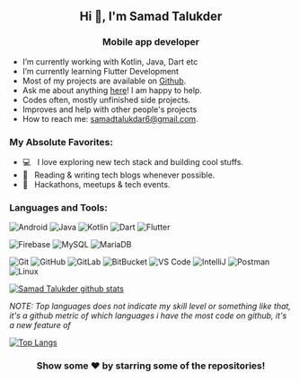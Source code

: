 <h2 align="center">Hi 👋, I'm Samad Talukder</h2>
<h3 align="center">Mobile app developer</h3>


- I’m currently working with Kotlin, Java, Dart etc
- I’m currently learning Flutter Development
- Most of my projects are available on [Github](https://github.com/samadtalukder).
- Ask me about anything [here](https://github.com/samadtalukder/SamadTalukder/issues/)! I am happy to help.
- Codes often, mostly unfinished side projects.
- Improves and help with other people's projects
- How to reach me: samadtalukdar6@gmail.com.

### My Absolute Favorites:

- 💻 &nbsp; I love exploring new tech stack and building cool stuffs.
- 📰 &nbsp; Reading & writing tech blogs whenever possible.
- 🍕 &nbsp; Hackathons, meetups & tech events.

### Languages and Tools:

![Android](https://img.shields.io/badge/Android-05150C?style=flat-square&logo=android)
![Java](https://img.shields.io/badge/Java-orange?style=flat-square&logo=java)
![Kotlin]( https://img.shields.io/badge/Kotlin-black?style=flat-square&logo=kotlin)
![Dart](https://img.shields.io/badge/-Dart-blue?logo=dart&style=flat)
![Flutter](https://img.shields.io/badge/-Flutter-blue?logo=flutter&style=flat)

![Firebase](https://img.shields.io/badge/Firebase-black?style=flat-square&logo=firebase)
![MySQL](https://img.shields.io/badge/-MySQL-black?style=flat-square&logo=mysql)
![MariaDB](https://img.shields.io/badge/MariaDB-black?style=flat-square&logo=mariadb)

![Git](https://img.shields.io/badge/-Git-black?style=flat-square&logo=git)
![GitHub](https://img.shields.io/badge/-GitHub-181717?style=flat-square&logo=github)
![GitLab](https://img.shields.io/badge/-GitLab-FCA121?style=flat-square&logo=gitlab)
![BitBucket](https://img.shields.io/badge/-BitBucket-darkblue?style=flat-square&logo=bitbucket)
![VS Code](https://img.shields.io/badge/-VS%20Code-007ACC?style=flat-square&logo=visual-studio-code)
![IntelliJ](https://img.shields.io/badge/-IntelliJ%20IDEA-black?style=flat-square&logo=jetbrains)
![Postman](https://img.shields.io/badge/Postman-black?style=flat-square&logo=postman)
![Linux](https://img.shields.io/badge/Linux-black?style=flat-square&logo=linux)



[![Samad Talukder github stats](https://github-readme-stats.vercel.app/api?username=samadtalukder)](https://github.com/samadtalukder/SamadTalukder)

*NOTE: Top languages does not indicate my skill level or something like that, it's a github metric of which languages i have the most code on github, it's a new feature of*

[![Top Langs](https://github-readme-stats.vercel.app/api/top-langs/?username=samadtalukder&layout=compact)](https://github.com/anuraghazra/github-readme-stats)


<!-- [website]: https://about.me/samadtalukdar
[facebook]: https://www.facebook.com/samad.talukder.94/
[instagram]: https://www.instagram.com/samad_talukder/
[linkedin]: https://www.linkedin.com/in/samadtalukder/ -->


<div align="center">

### Show some ❤️ by starring some of the repositories!

</div>
